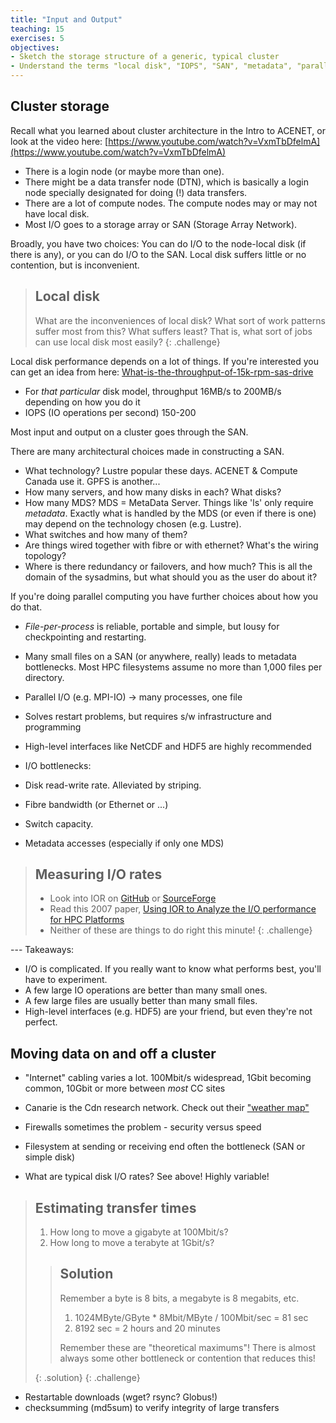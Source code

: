 ```yaml
---
title: "Input and Output"
teaching: 15
exercises: 5
objectives:
- Sketch the storage structure of a generic, typical cluster
- Understand the terms "local disk", "IOPS", "SAN", "metadata", "parallel I/O"
---
```


## Cluster storage

Recall what you learned about cluster architecture in the Intro to ACENET, or
look at the video here: [https://www.youtube.com/watch?v=VxmTbDfelmA](https://www.youtube.com/watch?v=VxmTbDfelmA)
- There is a login node (or maybe more than one). 
- There might be a data transfer node (DTN), which is basically a login node
specially designated for doing (!) data transfers.
- There are a lot of compute nodes.  The compute nodes may or may not have local disk.
- Most I/O goes to a storage array or SAN (Storage Array Network).

Broadly, you have two choices: You can do I/O to the node-local disk (if there is any),
or you can do I/O to the SAN.  Local disk suffers little or no contention, but is inconvenient.

> ## Local disk
> What are the inconveniences of local disk? What sort of work patterns suffer most from
> this? What suffers least? That is, what sort of jobs can use local disk most easily?
{: .challenge}

Local disk performance depends on a lot of things. If you're interested you can get an idea from here: 
[What-is-the-throughput-of-15k-rpm-sas-drive](https://serverfault.com/questions/190451/what-is-the-throughput-of-15k-rpm-sas-drive)
- For *that particular* disk model, throughput 16MB/s to 200MB/s depending on how you do it
- IOPS (IO operations per second) 150-200

Most input and output on a cluster goes through the SAN.

There are many architectural choices made in constructing a SAN.
- What technology? Lustre popular these days. ACENET & Compute Canada use it. GPFS is another...
- How many servers, and how many disks in each? What disks?
- How many MDS? MDS = MetaData Server. Things like 'ls' only require *metadata*. Exactly what is handled by the MDS (or even if there is one) may depend on the technology chosen (e.g. Lustre).
- What switches and how many of them? 
- Are things wired together with fibre or with ethernet? What's the wiring topology?
- Where is there redundancy or failovers, and how much?
This is all the domain of the sysadmins, but what should you as the user do about it?

If you're doing parallel computing you have further  choices about how you do that.

- _File-per-process_ is reliable, portable and simple, but lousy for checkpointing and restarting.

- Many small files on a SAN (or anywhere, really) leads to metadata bottlenecks.
Most HPC filesystems assume no more than 1,000 files per directory.

- Parallel I/O (e.g. MPI-IO) -> many processes, one file
- Solves restart problems, but requires s/w infrastructure and programming

- High-level interfaces like NetCDF and HDF5 are highly recommended
- I/O bottlenecks:
- Disk read-write rate. Alleviated by striping.
- Fibre bandwidth (or Ethernet or ...)
- Switch capacity.
- Metadata accesses (especially if only one MDS)

> ## Measuring I/O rates
>
> - Look into IOR on [GitHub](https://github.com/LLNL/ior) or [SourceForge](https://sourceforge.net/projects/ior-sio/)
> - Read this 2007 paper, [Using IOR to Analyze the I/O performance for HPC Platforms](https://cug.org/5-publications/proceedings_attendee_lists/2007CD/S07_Proceedings/pages/Authors/Shan/Shan_paper.pdf)
> - Neither of these are things to do right this minute!
{: .challenge}

--- Takeaways:
- I/O is complicated. If you really want to know what performs best, you'll have to experiment.
- A few large IO operations are better than many small ones.
- A few large files are usually better than many small files.
- High-level interfaces (e.g. HDF5) are your friend, but even they're not perfect.

## Moving data on and off a cluster

- "Internet" cabling varies a lot. 100Mbit/s widespread, 1Gbit becoming common, 10Gbit or more between *most* CC sites
- Canarie is the Cdn research network. Check out their ["weather map"](http://weathermap.canarie.ca/index.html)
- Firewalls sometimes the problem - security versus speed

- Filesystem at sending or receiving end often the bottleneck (SAN or simple disk)
- What are typical disk I/O rates? See above! Highly variable! 

> ## Estimating transfer times
> 1. How long to move a gigabyte at 100Mbit/s?
> 2. How long to move a terabyte at 1Gbit/s? 
>
> > ## Solution
> > Remember a byte is 8 bits, a megabyte is 8 megabits, etc.
> > 1. 1024MByte/GByte * 8Mbit/MByte / 100Mbit/sec = 81 sec
> > 2. 8192 sec = 2 hours and 20 minutes
> > 
> > Remember these are "theoretical maximums"! There is almost always some other bottleneck or contention that reduces this!
> >
> {: .solution}
{: .challenge}

- Restartable downloads (wget? rsync? Globus!)
- checksumming (md5sum) to verify integrity of large transfers

